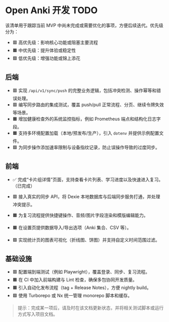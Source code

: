 # Open Anki 开发 TODO

该清单用于跟踪当前 MVP 中尚未完成或需要优化的事项，方便后续迭代。优先级分为：
- 🟥 高优先级：影响核心功能或阻塞主要流程
- 🟧 中优先级：提升体验或稳定性
- 🟩 低优先级：增强功能或锦上添花

## 后端
- 🟥 实现 `/api/v1/sync/push` 的完整业务逻辑，包括冲突检测、操作幂等和错误处理。
- 🟥 编写同步路由的集成测试，覆盖 push/pull 正常流程、分页、继续令牌失效等场景。
- 🟧 增加健康检查外的系统监控指标，例如 Prometheus 端点和结构化日志字段。
- 🟧 支持多环境配置加载（本地/预发布/生产），引入 `dotenv` 并提供示例配置文件。
- 🟩 为同步操作添加速率限制与设备指纹记录，防止误操作导致的过度同步。

## 前端
- ✅ 完成“卡片组详情”页面，支持查看卡片列表、学习进度以及快速进入复习。（已完成）

- 🟥 接入真实的同步 API，将 Dexie 本地数据库与后端同步服务打通，并处理冲突提示。
- 🟧 为复习流程提供快捷键操作、音频/图片字段渲染和模版编辑能力。
- 🟧 在设置页提供数据导入/导出选项（Anki 集合、CSV 等）。
- 🟩 实现统计页的图表可视化（折线图、饼图）并支持自定义时间范围过滤。

## 基础设施
- 🟥 配置端到端测试（例如 Playwright），覆盖登录、同步、复习流程。
- 🟧 在 CI 中加入前端构建与 Lint 检查，确保多包协同开发质量。
- 🟧 引入自动化发布流程（tag + Release Notes），方便 nightly build。
- 🟩 使用 Turborepo 或 Nx 统一管理 monorepo 脚本和缓存。

> 提示：完成某一项后，请及时在该文档更新状态，并将相关测试脚本或运行方式写入项目文档。
